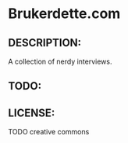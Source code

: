 # Brukerdette.com

## DESCRIPTION:

A collection of nerdy interviews.


## TODO:



## LICENSE:

TODO creative commons
